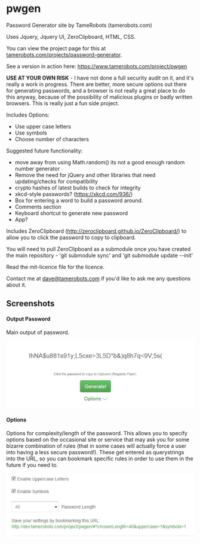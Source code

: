 pwgen
=====

Password Generator site by TameRobots (tamerobots.com)

Uses Jquery, Jquery UI, ZeroClipboard, HTML, CSS.

You can view the project page for this at [tamerobots.com/projects/password-generator](https://www.tamerobots.com/projects/password-generator).

See a version in action here: https://www.tamerobots.com/project/pwgen

**USE AT YOUR OWN RISK** - I have not done a full security audit on it, and it's really a work in progress. There are better, more secure options out there for generating passwords, and a browser is not really a great place to do this anyway, because of the possibility of malicious plugins or badly written browsers. This is really just a fun side project.

Includes Options:

* Use upper case letters
* Use symbols
* Choose number of characters

Suggested future functionality:

* move away from using Math.random() its not a good enough random number generator
* Remove the need for jQuery and other libraries that need updating/checks for compatibility
* crypto hashes of latest builds to check for integrity
* xkcd-style passwords? (https://xkcd.com/936/)
* Box for entering a word to build a password around.
* Comments section
* Keyboard shortcut to generate new password
* App?

Includes ZeroClipboard (http://zeroclipboard.github.io/ZeroClipboard/) to allow you to click the password to copy to clipboard.

You will need to pull ZeroClipboard as a submodule once you have created the main repository - 'git submodule sync' and 'git submodule update --init'

Read the mit-licence file for the licence.

Contact me at dave@tamerobots.com if you'd like to ask me any questions about it.

Screenshots
----------

#### Output Password


Main output of password.

![alt text](https://raw.githubusercontent.com/tamerobots/pwgen/master/pwgen.jpg "Password Generator Output Example")

#### Options

Options for complexity/length of the password. This allows you to specify options based on the occasional site or service that may ask you for some bizarre combination of rules (that in some cases will actually force a user into having a less secure password!).
These get entered as querystrings into the URL, so you can bookmark specific rules in order to use them in the future if you need to.

![alt text](https://raw.githubusercontent.com/tamerobots/pwgen/master/pwgen2.jpg "Password Generator Options")
